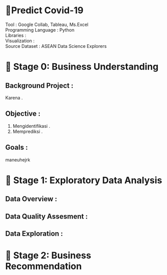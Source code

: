 # 📔**Predict Covid-19**
Tool : Google Collab, Tableau, Ms.Excel <br>
Programming Language : Python <br>
Libraries : <br>
Visualization : <br>
Source Dataset : ASEAN Data Science Explorers <br>

# 📂 Stage 0: Business Understanding
## Background Project :
Karena .

## Objective :
1. Mengidentifikasi .
2. Memprediksi .

## Goals :
maneuhejrk
<br>

# 📂 Stage 1: Exploratory Data Analysis
## Data Overview :

## Data Quality Assesment :

## Data Exploration :

# 📂 Stage 2: Business Recommendation

